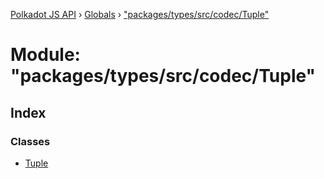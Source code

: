 [Polkadot JS API](../README.md) › [Globals](../globals.md) › ["packages/types/src/codec/Tuple"](_packages_types_src_codec_tuple_.md)

# Module: "packages/types/src/codec/Tuple"

## Index

### Classes

* [Tuple](../classes/_packages_types_src_codec_tuple_.tuple.md)
